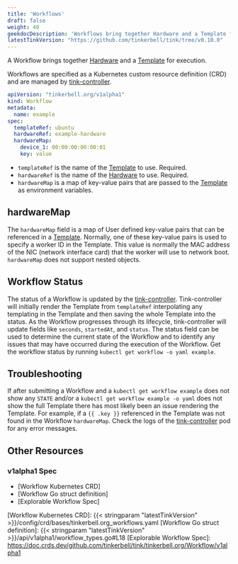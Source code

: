 ```yaml
---
title: 'Workflows'
draft: false
weight: 40
geekdocDescription: 'Workflows bring together Hardware and a Template for execution.'
latestTinkVersion: "https://github.com/tinkerbell/tink/tree/v0.10.0"
---
```


A Workflow brings together [Hardware] and a [Template] for execution.

Workflows are specified as a Kubernetes custom resource definition (CRD) and are managed by [tink-controller].

```yaml
apiVersion: "tinkerbell.org/v1alpha1"
kind: Workflow
metadata:
  name: example
spec:
  templateRef: ubuntu
  hardwareRef: example-hardware
  hardwareMap:
    device_1: 00:00:00:00:00:01
    key: value
```

- `templateRef` is the name of the [Template] to use. Required.
- `hardwareRef` is the name of the [Hardware] to use. Required.
- `hardwareMap` is a map of key-value pairs that are passed to the [Template] as environment variables.

## hardwareMap

The `hardwareMap` field is a map of User defined key-value pairs that can be referenced in a [Template]. Normally, one of these key-value pairs is used to specify a worker ID in the Template. This value is normally the MAC address of the NIC (network interface card) that the worker will use to network boot. `hardwareMap` does not support nested objects.

## Workflow Status

The status of a Workflow is updated by the [tink-controller]. Tink-controller will initially render the Template from `templateRef` interpolating any templating in the Template and then saving the whole Template into the status. As the Workflow progresses through its lifecycle, tink-controller will update fields like `seconds`, `startedAt`, and `status`. The status field can be used to determine the current state of the Workflow and to identify any issues that may have occurred during the execution of the Workflow. Get the workflow status by running `kubectl get workflow -o yaml example`.

## Troubleshooting

If after submitting a Workflow and a `kubectl get workflow example` does not show any `STATE` and/or a `kubectl get workflow example -o yaml` does not show the full Template there has most likely been an issue rendering the Template. For example, if a `{{ .key }}` referenced in the Template was not found in the Workflow `hardwareMap`. Check the logs of the [tink-controller] pod for any error messages.

## Other Resources

### v1alpha1 Spec

- [Workflow Kubernetes CRD]
- [Workflow Go struct definition]
- [Explorable Workflow Spec]

[Hardware]: /docs/concepts/hardware
[Template]: /docs/concepts/templates
[tink-controller]: /docs/services/tink-controller
[Workflow Kubernetes CRD]: {{< stringparam "latestTinkVersion" >}}/config/crd/bases/tinkerbell.org_workflows.yaml
[Workflow Go struct definition]: {{< stringparam "latestTinkVersion" >}}/api/v1alpha1/workflow_types.go#L18
[Explorable Workflow Spec]: <https://doc.crds.dev/github.com/tinkerbell/tink/tinkerbell.org/Workflow/v1alpha1>
